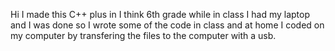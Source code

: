 Hi I made this C++ plus in I think 6th grade while in class I had my laptop and I was done so I wrote some of the code in class and at home I coded on my computer by transfering the files to the computer with a usb.
